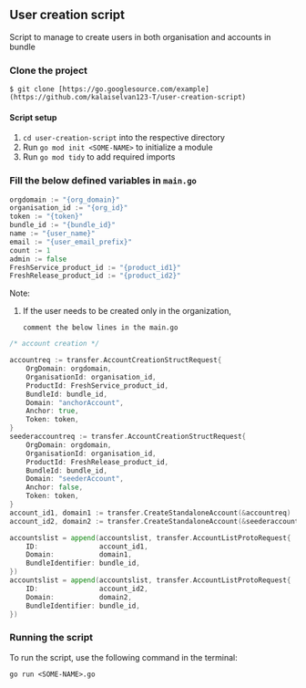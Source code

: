 
## User creation script

Script to manage to create users in both organisation and accounts in bundle

### Clone the project
```
$ git clone [https://go.googlesource.com/example](https://github.com/kalaiselvan123-T/user-creation-script)
```

#### Script setup

1. `cd user-creation-script` into the respective directory
2. Run `go mod init <SOME-NAME>` to initialize a module
3. Run `go mod tidy` to add required imports

### Fill the below defined variables in `main.go` 
```go
orgdomain := "{org_domain}"
organisation_id := "{org_id}"
token := "{token}"
bundle_id := "{bundle_id}"
name := "{user_name}"
email := "{user_email_prefix}"
count := 1 
admin := false
FreshService_product_id := "{product_id1}"
FreshRelease_product_id := "{product_id2}"
``` 

Note:
1. If the user needs to be created only in the organization, 

   `comment the below lines in the main.go`

```go
/* account creation */

accountreq := transfer.AccountCreationStructRequest{
    OrgDomain: orgdomain,
    OrganisationId: organisation_id,
    ProductId: FreshService_product_id,
    BundleId: bundle_id,
    Domain: "anchorAccount",
    Anchor: true,
    Token: token,
}
seederaccountreq := transfer.AccountCreationStructRequest{
    OrgDomain: orgdomain,
    OrganisationId: organisation_id,
    ProductId: FreshRelease_product_id,
    BundleId: bundle_id,
    Domain: "seederAccount",
    Anchor: false,
    Token: token,
}
account_id1, domain1 := transfer.CreateStandaloneAccount(&accountreq)
account_id2, domain2 := transfer.CreateStandaloneAccount(&seederaccountreq)

accountslist = append(accountslist, transfer.AccountListProtoRequest{
    ID:               account_id1,
    Domain:           domain1,
    BundleIdentifier: bundle_id,
})
accountslist = append(accountslist, transfer.AccountListProtoRequest{
    ID:               account_id2,
    Domain:           domain2,
    BundleIdentifier: bundle_id,
})
```

### Running the script 
To run the script, use the following command in the terminal:

```
go run <SOME-NAME>.go
```
